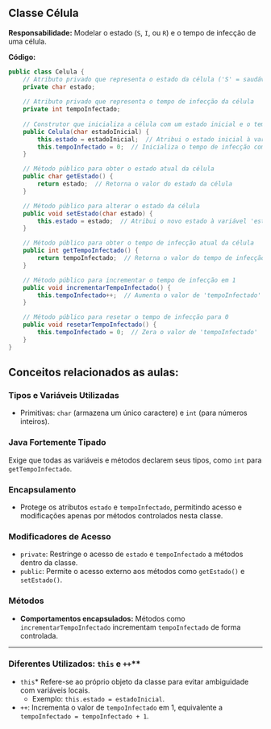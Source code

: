 ## Classe Célula 
**Responsabilidade:** Modelar o estado (`S`, `I`, ou `R`) e o tempo de infecção de uma célula. 

**Código:**
```java
public class Celula {
    // Atributo privado que representa o estado da célula ('S' = saudável, 'I' = infectada, 'R' = recuperada)
    private char estado;
    
    // Atributo privado que representa o tempo de infecção da célula
    private int tempoInfectado;
    
    // Construtor que inicializa a célula com um estado inicial e o tempo de infecção como 0
    public Celula(char estadoInicial) {
        this.estado = estadoInicial;  // Atribui o estado inicial à variável 'estado'
        this.tempoInfectado = 0;  // Inicializa o tempo de infecção como 0
    }

    // Método público para obter o estado atual da célula
    public char getEstado() {
        return estado;  // Retorna o valor do estado da célula
    }

    // Método público para alterar o estado da célula
    public void setEstado(char estado) {
        this.estado = estado;  // Atribui o novo estado à variável 'estado'
    }

    // Método público para obter o tempo de infecção atual da célula
    public int getTempoInfectado() {
        return tempoInfectado;  // Retorna o valor do tempo de infecção
    }

    // Método público para incrementar o tempo de infecção em 1
    public void incrementarTempoInfectado() {
        this.tempoInfectado++;  // Aumenta o valor de 'tempoInfectado' em 1
    }

    // Método público para resetar o tempo de infecção para 0
    public void resetarTempoInfectado() {
        this.tempoInfectado = 0;  // Zera o valor de 'tempoInfectado'
    }
}
``` 

## Conceitos relacionados as aulas:
### Tipos e Variáveis Utilizadas
- Primitivas: `char` (armazena um único caractere) e `int` (para números inteiros). 

### Java Fortemente Tipado
Exige que todas as variáveis e métodos declarem seus tipos, como `int` para `getTempoInfectado`.     

### Encapsulamento 
- Protege os atributos `estado` e `tempoInfectado`, permitindo acesso e modificações apenas por métodos controlados nesta classe.  

### Modificadores de Acesso 
- `private`: Restringe o acesso de `estado` e `tempoInfectado` a métodos dentro da classe.  
- `public`: Permite o acesso externo aos métodos como `getEstado()` e `setEstado()`.  

### Métodos  
- **Comportamentos encapsulados:** Métodos como `incrementarTempoInfectado` incrementam `tempoInfectado` de forma controlada.  

---

### Diferentes Utilizados: `this` e `++`**  
- `this`* Refere-se ao próprio objeto da classe para evitar ambiguidade com variáveis locais.  
  - Exemplo: `this.estado = estadoInicial`.  
- `++`: Incrementa o valor de `tempoInfectado` em 1, equivalente a `tempoInfectado = tempoInfectado + 1`.  


